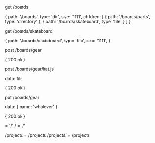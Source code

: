 get /boards

{
  path: '/boards',
  type: 'dir',
  size: '1111',
  children: [ 
    { path: '/boards/parts', type: 'directory' },
    { path: '/boards/skateboard', type: 'file' } 
  ]
}

get /boards/skateboard

{
  path: '/boards/skateboard',
  type: 'file',
  size: '1111',
}

post /boards/gear

{
  200 ok
}

post /boards/gear/hat.js

data: file

{
  200 ok
}

put /boards/gear

data: { name: 'whatever' }

{
  200 ok
}

 = '/'
/ = '/'

/projects = /projects
/projects/ = /projects
